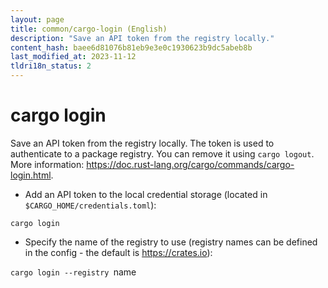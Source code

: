 ```yaml
---
layout: page
title: common/cargo-login (English)
description: "Save an API token from the registry locally."
content_hash: baee6d81076b81eb9e3e0c1930623b9dc5abeb8b
last_modified_at: 2023-11-12
tldri18n_status: 2
---
```

# cargo login

Save an API token from the registry locally.
The token is used to authenticate to a package registry. You can remove it using `cargo logout`.
More information: <https://doc.rust-lang.org/cargo/commands/cargo-login.html>.

- Add an API token to the local credential storage (located in `$CARGO_HOME/credentials.toml`):

`cargo login`

- Specify the name of the registry to use (registry names can be defined in the config - the default is <https://crates.io>):

`cargo login --registry `<span class="tldr-var badge badge-pill bg-dark-lm bg-white-dm text-white-lm text-dark-dm font-weight-bold">name</span>
